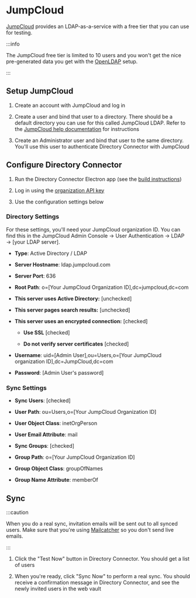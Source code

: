 # JumpCloud

[JumpCloud](https://jumpcloud.com/) provides an LDAP-as-a-service with a free tier that you can use
for testing.

:::info

The JumpCloud free tier is limited to 10 users and you won't get the nice pre-generated data you get
with the [OpenLDAP](./open-ldap.md) setup.

:::

## Setup JumpCloud

1. Create an account with JumpCloud and log in

2. Create a user and bind that user to a directory. There should be a default directory you can use
   for this called JumpCloud LDAP. Refer to the
   [JumpCloud help documentation](https://support.jumpcloud.com/support/s/article/using-jumpclouds-ldap-as-a-service1#createuser)
   for instructions

3. Create an Administrator user and bind that user to the same directory. You'll use this user to
   authenticate Directory Connector with JumpCloud

## Configure Directory Connector

1. Run the Directory Connector Electron app (see the [build instructions](./index.mdx))

2. Log in using the [organization API key](https://bitwarden.com/help/public-api/#authentication)

3. Use the configuration settings below

### Directory Settings

For these settings, you'll need your JumpCloud organization ID. You can find this in the JumpCloud
Admin Console → User Authentication → LDAP → [your LDAP server].

- **Type**: Active Directory / LDAP

- **Server Hostname**: ldap.jumpcloud.com

- **Server Port**: 636

- **Root Path**: o=[Your JumpCloud Organization ID],dc=jumpcloud,dc=com

- **This server uses Active Directory:** [unchecked]

- **This server pages search results:** [unchecked]

- **This server uses an encrypted connection:** [checked]

  - **Use SSL** [checked]

  - **Do not verify server certificates** [checked]

- **Username**: uid=[Admin User],ou=Users,o=[Your JumpCloud organization ID],dc=JumpCloud,dc=com

- **Password**: [Admin User's password]

### Sync Settings

- **Sync Users**: [checked]

- **User Path**: ou=Users,o=[Your JumpCloud Organization ID]

- **User Object Class**: inetOrgPerson

- **User Email Attribute**: mail

- **Sync Groups**: [checked]

- **Group Path**: o=[Your JumpCloud Organization ID]

- **Group Object Class**: groupOfNames

- **Group Name Attribute**: memberOf

## Sync

:::caution

When you do a real sync, invitation emails will be sent out to all synced users. Make sure that
you're using [Mailcatcher](../../server/guide.md#mailcatcher) so you don't send live emails.

:::

1. Click the "Test Now" button in Directory Connector. You should get a list of users

2. When you're ready, click "Sync Now" to perform a real sync. You should receive a confirmation
   message in Directory Connector, and see the newly invited users in the web vault
